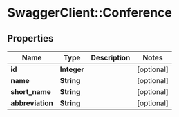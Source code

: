 # SwaggerClient::Conference

## Properties
Name | Type | Description | Notes
------------ | ------------- | ------------- | -------------
**id** | **Integer** |  | [optional] 
**name** | **String** |  | [optional] 
**short_name** | **String** |  | [optional] 
**abbreviation** | **String** |  | [optional] 


